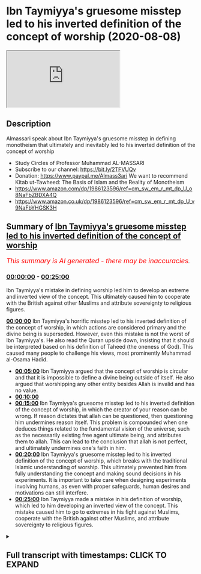 # Ibn Taymiyya's gruesome misstep led to his inverted definition of the concept of worship (2020-08-08)

<iframe loading='lazy' src='https://www.youtube.com/embed/itqbL8KzOcs'></iframe>

## Description

Almassari speak about Ibn Taymiyya's gruesome misstep in defining monotheism that ultimately and inevitably led to his inverted definition of the concept of worship
- Study Circles of Professor Muhammad AL-MASSARI
- Subscribe to our channel: https://bit.ly/2TFVUQv
- Donation: https://www.paypal.me/Almass3ari
We want to recommend Kitab ut-Tawheed: The Basis of Islam and the Reality of Monotheism
- https://www.amazon.com/dp/1986123596/ref=cm_sw_em_r_mt_dp_U_o8NaFbZBDXA4Q
- https://www.amazon.co.uk/dp/1986123596/ref=cm_sw_em_r_mt_dp_U_v9NaFbYHGSK3H

## Summary of [Ibn Taymiyya's gruesome misstep led to his inverted definition of the concept of worship](https://www.youtube.com/watch?v=itqbL8KzOcs)


*<span style="color:red; font-size:125%">This summary is AI generated - there may be inaccuracies</span>. [](/)*

### [00:00:00](https://www.youtube.com/watch?v=itqbL8KzOcs&t=0) - [00:25:00](https://www.youtube.com/watch?v=itqbL8KzOcs&t=1500)

Ibn Taymiyya's mistake in defining worship led him to develop an extreme and inverted view of the concept. This ultimately caused him to cooperate with the British against other Muslims and attribute sovereignty to religious figures.

**[00:00:00](https://www.youtube.com/watch?v=itqbL8KzOcs&t=0)** Ibn Taymiyya's horrific misstep led to his inverted definition of the concept of worship, in which actions are considered primary and the divine being is superseded. However, even this mistake is not the worst of Ibn Taymiyya's. He also read the Quran upside down, insisting that it should be interpreted based on his definition of Taheed (the oneness of God). This caused many people to challenge his views, most prominently Muhammad al-Osama Hadid.
* **[00:05:00](https://www.youtube.com/watch?v=itqbL8KzOcs&t=300)** Ibn Taymiyya argued that the concept of worship is circular and that it is impossible to define a divine being outside of itself. He also argued that worshipping any other entity besides Allah is invalid and has no value.
* **[00:10:00](https://www.youtube.com/watch?v=itqbL8KzOcs&t=600)** 
* **[00:15:00](https://www.youtube.com/watch?v=itqbL8KzOcs&t=900)** Ibn Taymiyya's gruesome misstep led to his inverted definition of the concept of worship, in which the creator of your reason can be wrong. If reason dictates that allah can be questioned, then questioning him undermines reason itself. This problem is compounded when one deduces things related to the fundamental vision of the universe, such as the necessarily existing free agent ultimate being, and attributes them to allah. This can lead to the conclusion that allah is not perfect, and ultimately undermines one's faith in him.
* **[00:20:00](https://www.youtube.com/watch?v=itqbL8KzOcs&t=1200)** Ibn Taymiyya's gruesome misstep led to his inverted definition of the concept of worship, which breaks with the traditional Islamic understanding of worship. This ultimately prevented him from fully understanding the concept and making sound decisions in his experiments. It is important to take care when designing experiments involving humans, as even with proper safeguards, human desires and motivations can still interfere.
* **[00:25:00](https://www.youtube.com/watch?v=itqbL8KzOcs&t=1500)** Ibn Taymiyya made a mistake in his definition of worship, which led to him developing an inverted view of the concept. This mistake caused him to go to extremes in his fight against Muslims, cooperate with the British against other Muslims, and attribute sovereignty to religious figures.

<details><summary><h2>Full transcript with timestamps: CLICK TO EXPAND</h2></summary>

[0:00:00](https://youtu.be/itqbL8KzOcs?t=0) [Music]  
[0:00:28](https://youtu.be/itqbL8KzOcs?t=28) so we have just one question  
[0:00:29](https://youtu.be/itqbL8KzOcs?t=29) today so which other scholar has so far  
[0:00:32](https://youtu.be/itqbL8KzOcs?t=32) been able to point out  
[0:00:34](https://youtu.be/itqbL8KzOcs?t=34) even tamiya's mistake of separating  
[0:00:36](https://youtu.be/itqbL8KzOcs?t=36) actions from the burden  
[0:00:42](https://youtu.be/itqbL8KzOcs?t=42) of action  
[0:01:00](https://youtu.be/itqbL8KzOcs?t=60) he did not understand this is all  
[0:01:02](https://youtu.be/itqbL8KzOcs?t=62) meaning just acknowledge me as the only  
[0:01:03](https://youtu.be/itqbL8KzOcs?t=63) sovereign  
[0:01:06](https://youtu.be/itqbL8KzOcs?t=66) so he he thought these these these  
[0:01:08](https://youtu.be/itqbL8KzOcs?t=68) various actions are a bad and  
[0:01:10](https://youtu.be/itqbL8KzOcs?t=70) and they are primary and then divine  
[0:01:12](https://youtu.be/itqbL8KzOcs?t=72) being became the the  
[0:01:13](https://youtu.be/itqbL8KzOcs?t=73) thing which is worshipped every time you  
[0:01:15](https://youtu.be/itqbL8KzOcs?t=75) smile that you say the things which is  
[0:01:16](https://youtu.be/itqbL8KzOcs?t=76) worthy of worshiping  
[0:01:17](https://youtu.be/itqbL8KzOcs?t=77) so making the worship and acts of  
[0:01:20](https://youtu.be/itqbL8KzOcs?t=80) worship the primary one  
[0:01:21](https://youtu.be/itqbL8KzOcs?t=81) instead of that the divine being is the  
[0:01:23](https://youtu.be/itqbL8KzOcs?t=83) entity which is  
[0:01:25](https://youtu.be/itqbL8KzOcs?t=85) supranational who can act with free will  
[0:01:27](https://youtu.be/itqbL8KzOcs?t=87) which you have with absolute power  
[0:01:29](https://youtu.be/itqbL8KzOcs?t=89) nobody can but if you undermine his his  
[0:01:32](https://youtu.be/itqbL8KzOcs?t=92) will  
[0:01:33](https://youtu.be/itqbL8KzOcs?t=93) who he is the only one who controls  
[0:01:34](https://youtu.be/itqbL8KzOcs?t=94) himself that's a divine being  
[0:01:36](https://youtu.be/itqbL8KzOcs?t=96) there's no mention of creation normally  
[0:01:38](https://youtu.be/itqbL8KzOcs?t=98) should we burden  
[0:01:41](https://youtu.be/itqbL8KzOcs?t=101) the entity which has these attributes he  
[0:01:43](https://youtu.be/itqbL8KzOcs?t=103) will understood allah is the one which  
[0:01:45](https://youtu.be/itqbL8KzOcs?t=105) is being worshipped already  
[0:01:46](https://youtu.be/itqbL8KzOcs?t=106) all of them are wrong that's what we  
[0:01:48](https://youtu.be/itqbL8KzOcs?t=108) discussed extensively in the second part  
[0:01:50](https://youtu.be/itqbL8KzOcs?t=110) of the book  
[0:01:50](https://youtu.be/itqbL8KzOcs?t=110) which is being translated extensively  
[0:01:53](https://youtu.be/itqbL8KzOcs?t=113) very extensively in all details with  
[0:01:54](https://youtu.be/itqbL8KzOcs?t=114) every ayah with every  
[0:01:56](https://youtu.be/itqbL8KzOcs?t=116) sentence and equating certain sentences  
[0:01:58](https://youtu.be/itqbL8KzOcs?t=118) to other things and  
[0:01:59](https://youtu.be/itqbL8KzOcs?t=119) deducing mathematical level precision of  
[0:02:01](https://youtu.be/itqbL8KzOcs?t=121) equations  
[0:02:02](https://youtu.be/itqbL8KzOcs?t=122) so that's even the most mistake uh the  
[0:02:05](https://youtu.be/itqbL8KzOcs?t=125) people  
[0:02:06](https://youtu.be/itqbL8KzOcs?t=126) got got stuck with the division of  
[0:02:08](https://youtu.be/itqbL8KzOcs?t=128) taheed into this  
[0:02:09](https://youtu.be/itqbL8KzOcs?t=129) division etcetera is it wrong nothing  
[0:02:11](https://youtu.be/itqbL8KzOcs?t=131) definitely is wrong but some people  
[0:02:13](https://youtu.be/itqbL8KzOcs?t=133) exposed that the division is wrong  
[0:02:16](https://youtu.be/itqbL8KzOcs?t=136) because even the  
[0:02:17](https://youtu.be/itqbL8KzOcs?t=137) the naming of them he meant that there  
[0:02:20](https://youtu.be/itqbL8KzOcs?t=140) is wrong that's not right  
[0:02:22](https://youtu.be/itqbL8KzOcs?t=142) right there there's only one supreme one  
[0:02:23](https://youtu.be/itqbL8KzOcs?t=143) ultimate seven one lawmaker because it's  
[0:02:25](https://youtu.be/itqbL8KzOcs?t=145) the meaning of  
[0:02:26](https://youtu.be/itqbL8KzOcs?t=146) so he confused reverse the meaning  
[0:02:29](https://youtu.be/itqbL8KzOcs?t=149) use for example when he discussed the  
[0:02:31](https://youtu.be/itqbL8KzOcs?t=151) unity of the divine being  
[0:02:33](https://youtu.be/itqbL8KzOcs?t=153) the one who can create and so on the eye  
[0:02:34](https://youtu.be/itqbL8KzOcs?t=154) of uh  
[0:02:46](https://youtu.be/itqbL8KzOcs?t=166) category of the divine being that's the  
[0:02:48](https://youtu.be/itqbL8KzOcs?t=168) offspring of a divine being  
[0:02:50](https://youtu.be/itqbL8KzOcs?t=170) or an entity which can create  
[0:02:53](https://youtu.be/itqbL8KzOcs?t=173) and take his creation for himself and go  
[0:02:54](https://youtu.be/itqbL8KzOcs?t=174) away  
[0:02:57](https://youtu.be/itqbL8KzOcs?t=177) and the quran says clearly if that's  
[0:02:59](https://youtu.be/itqbL8KzOcs?t=179) true then every  
[0:03:00](https://youtu.be/itqbL8KzOcs?t=180) the divine being will have several  
[0:03:03](https://youtu.be/itqbL8KzOcs?t=183) divine beasts that everyone will take  
[0:03:04](https://youtu.be/itqbL8KzOcs?t=184) his creation go away but this is not  
[0:03:06](https://youtu.be/itqbL8KzOcs?t=186) enough this by necessity  
[0:03:07](https://youtu.be/itqbL8KzOcs?t=187) one must do not donate there's no way  
[0:03:10](https://youtu.be/itqbL8KzOcs?t=190) and people say how can you take your  
[0:03:11](https://youtu.be/itqbL8KzOcs?t=191) creation go away i want them to have to  
[0:03:13](https://youtu.be/itqbL8KzOcs?t=193) with me by necessity because it's a  
[0:03:15](https://youtu.be/itqbL8KzOcs?t=195) complete a complete cause of creation  
[0:03:17](https://youtu.be/itqbL8KzOcs?t=197) so they will be done the conflict of the  
[0:03:19](https://youtu.be/itqbL8KzOcs?t=199) causes which are perfect causes if  
[0:03:21](https://youtu.be/itqbL8KzOcs?t=201) they are contingent and not perfect  
[0:03:23](https://youtu.be/itqbL8KzOcs?t=203) cause no problem cooperation correlation  
[0:03:24](https://youtu.be/itqbL8KzOcs?t=204) is necessary  
[0:03:25](https://youtu.be/itqbL8KzOcs?t=205) but in the case of perfect cause  
[0:03:27](https://youtu.be/itqbL8KzOcs?t=207) cooperation concept is impossible it  
[0:03:29](https://youtu.be/itqbL8KzOcs?t=209) doesn't work  
[0:03:30](https://youtu.be/itqbL8KzOcs?t=210) so then one will dominate the others but  
[0:03:32](https://youtu.be/itqbL8KzOcs?t=212) we in the universe we don't see it like  
[0:03:33](https://youtu.be/itqbL8KzOcs?t=213) there was this one  
[0:03:34](https://youtu.be/itqbL8KzOcs?t=214) clearly well established well organized  
[0:03:36](https://youtu.be/itqbL8KzOcs?t=216) according to one law so this is  
[0:03:38](https://youtu.be/itqbL8KzOcs?t=218) impossible  
[0:03:39](https://youtu.be/itqbL8KzOcs?t=219) uh so uh in that in all the in that that  
[0:03:43](https://youtu.be/itqbL8KzOcs?t=223) the word is used and we when he expanded  
[0:03:45](https://youtu.be/itqbL8KzOcs?t=225) that in a very  
[0:03:46](https://youtu.be/itqbL8KzOcs?t=226) logical and uh beautiful expansion he  
[0:03:49](https://youtu.be/itqbL8KzOcs?t=229) substituted  
[0:03:51](https://youtu.be/itqbL8KzOcs?t=231) everywhere which is which is a blatant  
[0:03:54](https://youtu.be/itqbL8KzOcs?t=234) uh a blatant mistake beloved error not  
[0:03:57](https://youtu.be/itqbL8KzOcs?t=237) acceptable it's almost  
[0:03:59](https://youtu.be/itqbL8KzOcs?t=239) almost telling allah that you have used  
[0:04:01](https://youtu.be/itqbL8KzOcs?t=241) the wrong word almost  
[0:04:02](https://youtu.be/itqbL8KzOcs?t=242) so almost bordering on that he didn't  
[0:04:04](https://youtu.be/itqbL8KzOcs?t=244) intend to do that but  
[0:04:06](https://youtu.be/itqbL8KzOcs?t=246) because he was so obsessed with his  
[0:04:08](https://youtu.be/itqbL8KzOcs?t=248) definition of  
[0:04:09](https://youtu.be/itqbL8KzOcs?t=249) that he he even read the quran upside  
[0:04:12](https://youtu.be/itqbL8KzOcs?t=252) down  
[0:04:13](https://youtu.be/itqbL8KzOcs?t=253) he said the quran  
[0:04:17](https://youtu.be/itqbL8KzOcs?t=257) he should have said so my definition  
[0:04:20](https://youtu.be/itqbL8KzOcs?t=260) must be wrong i must go back instead he  
[0:04:22](https://youtu.be/itqbL8KzOcs?t=262) put his definition and  
[0:04:23](https://youtu.be/itqbL8KzOcs?t=263) on top of the quran based on some  
[0:04:26](https://youtu.be/itqbL8KzOcs?t=266) historic evidence mr osama hadid it  
[0:04:29](https://youtu.be/itqbL8KzOcs?t=269) can't be the quran must be the dominant  
[0:04:30](https://youtu.be/itqbL8KzOcs?t=270) one  
[0:04:31](https://youtu.be/itqbL8KzOcs?t=271) and not the hadith  
[0:04:34](https://youtu.be/itqbL8KzOcs?t=274) so that's so nobody pointed that in that  
[0:04:36](https://youtu.be/itqbL8KzOcs?t=276) way in that sense but some people  
[0:04:38](https://youtu.be/itqbL8KzOcs?t=278) pointed that this division is not  
[0:04:40](https://youtu.be/itqbL8KzOcs?t=280) it's not proper it has weaknesses the  
[0:04:42](https://youtu.be/itqbL8KzOcs?t=282) definition of ibadah as  
[0:04:44](https://youtu.be/itqbL8KzOcs?t=284) as as they mentioned as acts is also  
[0:04:46](https://youtu.be/itqbL8KzOcs?t=286) wrong is not persuasive  
[0:04:47](https://youtu.be/itqbL8KzOcs?t=287) but also the definition which uh a  
[0:04:50](https://youtu.be/itqbL8KzOcs?t=290) recent scholar who died very recently  
[0:04:52](https://youtu.be/itqbL8KzOcs?t=292) recently like maybe 50 years ago i think  
[0:04:55](https://youtu.be/itqbL8KzOcs?t=295) i remember i saw him at my grandfather's  
[0:04:58](https://youtu.be/itqbL8KzOcs?t=298) seclusion room in the maki  
[0:05:01](https://youtu.be/itqbL8KzOcs?t=301) but i remember seeing him faintly i'm  
[0:05:03](https://youtu.be/itqbL8KzOcs?t=303) not sure if it's  
[0:05:05](https://youtu.be/itqbL8KzOcs?t=305) a very one of the best  
[0:05:08](https://youtu.be/itqbL8KzOcs?t=308) pseudo-ahabi but he is more  
[0:05:12](https://youtu.be/itqbL8KzOcs?t=312) qualified and meticulous than most  
[0:05:14](https://youtu.be/itqbL8KzOcs?t=314) wahabi the people do not know him very  
[0:05:16](https://youtu.be/itqbL8KzOcs?t=316) much as well  
[0:05:19](https://youtu.be/itqbL8KzOcs?t=319) he wrote about 600 pages a  
[0:05:22](https://youtu.be/itqbL8KzOcs?t=322) huge book called trying to  
[0:05:25](https://youtu.be/itqbL8KzOcs?t=325) explain and develop  
[0:05:29](https://youtu.be/itqbL8KzOcs?t=329) and he took the wrong way for example he  
[0:05:30](https://youtu.be/itqbL8KzOcs?t=330) discussed alibaba in the community  
[0:05:32](https://youtu.be/itqbL8KzOcs?t=332) and what he takes a very narration  
[0:05:34](https://youtu.be/itqbL8KzOcs?t=334) whatever so on  
[0:05:42](https://youtu.be/itqbL8KzOcs?t=342) and this is from us not from the prophet  
[0:05:44](https://youtu.be/itqbL8KzOcs?t=344) how do we know that knew that's exactly  
[0:05:46](https://youtu.be/itqbL8KzOcs?t=346) what was happening beside it was  
[0:05:47](https://youtu.be/itqbL8KzOcs?t=347) misunderstood then he went to a people  
[0:05:50](https://youtu.be/itqbL8KzOcs?t=350) of hoot  
[0:05:50](https://youtu.be/itqbL8KzOcs?t=350) and so on and he came to 600 pages and  
[0:05:53](https://youtu.be/itqbL8KzOcs?t=353) ultimately he did not  
[0:05:54](https://youtu.be/itqbL8KzOcs?t=354) end in any the definition of verbatim  
[0:05:56](https://youtu.be/itqbL8KzOcs?t=356) which is which  
[0:05:58](https://youtu.be/itqbL8KzOcs?t=358) uh which makes any in any solid sense  
[0:06:00](https://youtu.be/itqbL8KzOcs?t=360) under a counter example to it  
[0:06:04](https://youtu.be/itqbL8KzOcs?t=364) because the definition is wrong because  
[0:06:06](https://youtu.be/itqbL8KzOcs?t=366) it is attempt to give about us something  
[0:06:08](https://youtu.be/itqbL8KzOcs?t=368) independent for the concept of illah  
[0:06:10](https://youtu.be/itqbL8KzOcs?t=370) it's not possible  
[0:06:14](https://youtu.be/itqbL8KzOcs?t=374) when we say we worship allah or whether  
[0:06:17](https://youtu.be/itqbL8KzOcs?t=377) the hindus say we worship shiva  
[0:06:19](https://youtu.be/itqbL8KzOcs?t=379) that's what we mean to a divine entity  
[0:06:21](https://youtu.be/itqbL8KzOcs?t=381) it has to be a divine divinity must be  
[0:06:23](https://youtu.be/itqbL8KzOcs?t=383) defined before  
[0:06:25](https://youtu.be/itqbL8KzOcs?t=385) but because the people only say we we  
[0:06:27](https://youtu.be/itqbL8KzOcs?t=387) worship this divine being and the jewish  
[0:06:28](https://youtu.be/itqbL8KzOcs?t=388) the things worship etc so it looks like  
[0:06:30](https://youtu.be/itqbL8KzOcs?t=390) circle it's not circular it appears  
[0:06:32](https://youtu.be/itqbL8KzOcs?t=392) circular  
[0:06:33](https://youtu.be/itqbL8KzOcs?t=393) it becomes circular only when you try to  
[0:06:34](https://youtu.be/itqbL8KzOcs?t=394) make the a  
[0:06:36](https://youtu.be/itqbL8KzOcs?t=396) by the independent from the divinity  
[0:06:39](https://youtu.be/itqbL8KzOcs?t=399) the moment you recognize that then you  
[0:06:41](https://youtu.be/itqbL8KzOcs?t=401) will not fall into circularity and then  
[0:06:42](https://youtu.be/itqbL8KzOcs?t=402) the definition will be clear  
[0:06:44](https://youtu.be/itqbL8KzOcs?t=404) abadda will be 11 to recognize me as the  
[0:06:48](https://youtu.be/itqbL8KzOcs?t=408) only  
[0:06:49](https://youtu.be/itqbL8KzOcs?t=409) lord and sumarian the only divine entity  
[0:06:51](https://youtu.be/itqbL8KzOcs?t=411) there is no other divine except me  
[0:06:53](https://youtu.be/itqbL8KzOcs?t=413) unless there is worshiping allah by  
[0:06:55](https://youtu.be/itqbL8KzOcs?t=415) definition must be  
[0:06:57](https://youtu.be/itqbL8KzOcs?t=417) into hate if you worship anyone beside  
[0:06:59](https://youtu.be/itqbL8KzOcs?t=419) allah then you are not wahed and  
[0:07:06](https://youtu.be/itqbL8KzOcs?t=426) you don't recognize him as this is the  
[0:07:09](https://youtu.be/itqbL8KzOcs?t=429) only sovereign lord if you don't  
[0:07:11](https://youtu.be/itqbL8KzOcs?t=431) recognize that there's nothing  
[0:07:12](https://youtu.be/itqbL8KzOcs?t=432) your mother is gone so i  
[0:07:16](https://youtu.be/itqbL8KzOcs?t=436) share with anybody uh a sovereignty it's  
[0:07:19](https://youtu.be/itqbL8KzOcs?t=439) not possible  
[0:07:19](https://youtu.be/itqbL8KzOcs?t=439) by the way the benefits of reason is not  
[0:07:22](https://youtu.be/itqbL8KzOcs?t=442) possible  
[0:07:24](https://youtu.be/itqbL8KzOcs?t=444) ever impossible ever and also the  
[0:07:26](https://youtu.be/itqbL8KzOcs?t=446) various counter examples  
[0:07:32](https://youtu.be/itqbL8KzOcs?t=452) okay how come that the yusuf and the  
[0:07:34](https://youtu.be/itqbL8KzOcs?t=454) family of yusuf means  
[0:07:35](https://youtu.be/itqbL8KzOcs?t=455) you to him  
[0:07:44](https://youtu.be/itqbL8KzOcs?t=464) so it's impossible allah cannot command  
[0:07:45](https://youtu.be/itqbL8KzOcs?t=465) something which is just your reason  
[0:07:47](https://youtu.be/itqbL8KzOcs?t=467) relates his divinity is impossible  
[0:07:51](https://youtu.be/itqbL8KzOcs?t=471) so it can't be so worshipping  
[0:07:54](https://youtu.be/itqbL8KzOcs?t=474) it's not even act of a bad could be act  
[0:07:56](https://youtu.be/itqbL8KzOcs?t=476) of respect  
[0:07:57](https://youtu.be/itqbL8KzOcs?t=477) could be a close support to strengthen  
[0:07:59](https://youtu.be/itqbL8KzOcs?t=479) the dark matter whatever it is but it's  
[0:08:00](https://youtu.be/itqbL8KzOcs?t=480) not imbalance  
[0:08:01](https://youtu.be/itqbL8KzOcs?t=481) only if it is done to a divine being  
[0:08:03](https://youtu.be/itqbL8KzOcs?t=483) some things you believe is reminding  
[0:08:04](https://youtu.be/itqbL8KzOcs?t=484) is an act of worship to this divine  
[0:08:06](https://youtu.be/itqbL8KzOcs?t=486) being expression of your  
[0:08:08](https://youtu.be/itqbL8KzOcs?t=488) of your acknowledging over the of  
[0:08:10](https://youtu.be/itqbL8KzOcs?t=490) divinity  
[0:08:16](https://youtu.be/itqbL8KzOcs?t=496) itself so they can watch various deities  
[0:08:19](https://youtu.be/itqbL8KzOcs?t=499) but if you watch of allah it's  
[0:08:20](https://youtu.be/itqbL8KzOcs?t=500) impossible to achieve anybody else  
[0:08:22](https://youtu.be/itqbL8KzOcs?t=502) because it has to entail the  
[0:08:24](https://youtu.be/itqbL8KzOcs?t=504) unity of the divine by necessity if it's  
[0:08:26](https://youtu.be/itqbL8KzOcs?t=506) not then it's not not worshipping  
[0:08:27](https://youtu.be/itqbL8KzOcs?t=507) so the ones who say we worship allah and  
[0:08:29](https://youtu.be/itqbL8KzOcs?t=509) worship for example uh  
[0:08:31](https://youtu.be/itqbL8KzOcs?t=511) another entity they are not worshipping  
[0:08:33](https://youtu.be/itqbL8KzOcs?t=513) allah they are  
[0:08:34](https://youtu.be/itqbL8KzOcs?t=514) they are muslim they are definitely  
[0:08:35](https://youtu.be/itqbL8KzOcs?t=515) allah and their worship is invalid  
[0:08:39](https://youtu.be/itqbL8KzOcs?t=519) has no value because worship is the only  
[0:08:42](https://youtu.be/itqbL8KzOcs?t=522) and ultimate sovereign  
[0:08:45](https://youtu.be/itqbL8KzOcs?t=525) including the other divine attributes  
[0:08:46](https://youtu.be/itqbL8KzOcs?t=526) what is the peak of divine attributes  
[0:08:47](https://youtu.be/itqbL8KzOcs?t=527) the peak of the  
[0:08:48](https://youtu.be/itqbL8KzOcs?t=528) top peak of the island is is  
[0:08:51](https://youtu.be/itqbL8KzOcs?t=531) sovereignty not opposite so when when  
[0:08:55](https://youtu.be/itqbL8KzOcs?t=535) some  
[0:08:55](https://youtu.be/itqbL8KzOcs?t=535) medical we have books  
[0:09:00](https://youtu.be/itqbL8KzOcs?t=540) which shows that the people are mentally  
[0:09:05](https://youtu.be/itqbL8KzOcs?t=545)  mentally sick  
[0:09:36](https://youtu.be/itqbL8KzOcs?t=576) assembly assembly absorpt is simply  
[0:09:39](https://youtu.be/itqbL8KzOcs?t=579) refuted by all these  
[0:09:40](https://youtu.be/itqbL8KzOcs?t=580) these these evidences even in in  
[0:09:42](https://youtu.be/itqbL8KzOcs?t=582) particular like  
[0:09:43](https://youtu.be/itqbL8KzOcs?t=583) how come that the people of yusuf made  
[0:09:46](https://youtu.be/itqbL8KzOcs?t=586) sujud to him  
[0:09:47](https://youtu.be/itqbL8KzOcs?t=587) uh and one of them is a prophet his  
[0:09:49](https://youtu.be/itqbL8KzOcs?t=589) father himself is a prophet soul  
[0:09:50](https://youtu.be/itqbL8KzOcs?t=590) so he must commit an actor this way his  
[0:09:53](https://youtu.be/itqbL8KzOcs?t=593) mouth was  
[0:09:53](https://youtu.be/itqbL8KzOcs?t=593) no no because it's allowed by allah so  
[0:09:55](https://youtu.be/itqbL8KzOcs?t=595) how come that that worshipping we say  
[0:09:57](https://youtu.be/itqbL8KzOcs?t=597) someone said elijah is allowed  
[0:09:58](https://youtu.be/itqbL8KzOcs?t=598) no it's not exactly nothing but it's  
[0:10:00](https://youtu.be/itqbL8KzOcs?t=600) something else so if you do this  
[0:10:02](https://youtu.be/itqbL8KzOcs?t=602) unless another consideration what's the  
[0:10:04](https://youtu.be/itqbL8KzOcs?t=604) other consideration with their mother  
[0:10:05](https://youtu.be/itqbL8KzOcs?t=605) the same with boy  
[0:10:07](https://youtu.be/itqbL8KzOcs?t=607) how come when japanese beat each other  
[0:10:09](https://youtu.be/itqbL8KzOcs?t=609) they usually they don't shake hands they  
[0:10:11](https://youtu.be/itqbL8KzOcs?t=611) just bow  
[0:10:12](https://youtu.be/itqbL8KzOcs?t=612) is that boring they're bad and with  
[0:10:13](https://youtu.be/itqbL8KzOcs?t=613) respect but you look like requests  
[0:10:16](https://youtu.be/itqbL8KzOcs?t=616) sometimes just take the  
[0:10:30](https://youtu.be/itqbL8KzOcs?t=630) as a divine being so divinity must be  
[0:10:33](https://youtu.be/itqbL8KzOcs?t=633) ahead  
[0:10:34](https://youtu.be/itqbL8KzOcs?t=634) first and foremost divine or divinity  
[0:10:36](https://youtu.be/itqbL8KzOcs?t=636) what's the meaning of divine  
[0:10:39](https://youtu.be/itqbL8KzOcs?t=639) when that's settled and this  
[0:10:42](https://youtu.be/itqbL8KzOcs?t=642) established that there's only one divine  
[0:10:43](https://youtu.be/itqbL8KzOcs?t=643) being the only one and only allah  
[0:10:46](https://youtu.be/itqbL8KzOcs?t=646) if anybody which is only one otherwise  
[0:10:50](https://youtu.be/itqbL8KzOcs?t=650) it's a dead  
[0:10:51](https://youtu.be/itqbL8KzOcs?t=651) non-divine blind death  
[0:10:54](https://youtu.be/itqbL8KzOcs?t=654) dead mother called you called nature or  
[0:10:56](https://youtu.be/itqbL8KzOcs?t=656) called mataro or whatever you call it  
[0:10:58](https://youtu.be/itqbL8KzOcs?t=658) this will be atheism that's the only  
[0:11:01](https://youtu.be/itqbL8KzOcs?t=661) possible possibility of reasons  
[0:11:02](https://youtu.be/itqbL8KzOcs?t=662) everything is not there it is not  
[0:11:04](https://youtu.be/itqbL8KzOcs?t=664) possible  
[0:11:10](https://youtu.be/itqbL8KzOcs?t=670) clearly is  
[0:11:15](https://youtu.be/itqbL8KzOcs?t=675) until you settle the definition of  
[0:11:16](https://youtu.be/itqbL8KzOcs?t=676) divinity and the fundamental issue of  
[0:11:18](https://youtu.be/itqbL8KzOcs?t=678) creation who created  
[0:11:20](https://youtu.be/itqbL8KzOcs?t=680) who is this the sovereign who is the  
[0:11:21](https://youtu.be/itqbL8KzOcs?t=681) only sovereign by the s  
[0:11:41](https://youtu.be/itqbL8KzOcs?t=701) what do i do she actually worship use  
[0:11:42](https://youtu.be/itqbL8KzOcs?t=702) order nothing only one comment  
[0:11:45](https://youtu.be/itqbL8KzOcs?t=705) don't touch this three that's it go  
[0:11:47](https://youtu.be/itqbL8KzOcs?t=707) around do whatever you want  
[0:11:49](https://youtu.be/itqbL8KzOcs?t=709) except this one tree just one comma it's  
[0:11:51](https://youtu.be/itqbL8KzOcs?t=711) not even bowing or stretching or  
[0:11:53](https://youtu.be/itqbL8KzOcs?t=713) or kissing walls or nothing and it's  
[0:11:57](https://youtu.be/itqbL8KzOcs?t=717) almost certain that they were not  
[0:11:58](https://youtu.be/itqbL8KzOcs?t=718) ordered to to to have record or  
[0:12:00](https://youtu.be/itqbL8KzOcs?t=720) anything maybe later we don't know  
[0:12:01](https://youtu.be/itqbL8KzOcs?t=721) anyway there's nothing in the quran  
[0:12:03](https://youtu.be/itqbL8KzOcs?t=723) evidence there's nothing  
[0:12:04](https://youtu.be/itqbL8KzOcs?t=724) we are no order given to adam except  
[0:12:06](https://youtu.be/itqbL8KzOcs?t=726) except this one  
[0:12:07](https://youtu.be/itqbL8KzOcs?t=727) don't eat from this one sweet victory  
[0:12:09](https://youtu.be/itqbL8KzOcs?t=729) that's the only the she had the only  
[0:12:10](https://youtu.be/itqbL8KzOcs?t=730) command the only law he had nothing else  
[0:12:20](https://youtu.be/itqbL8KzOcs?t=740) he was nothing he was not a habit he was  
[0:12:23](https://youtu.be/itqbL8KzOcs?t=743) mushrik he was not he was differently  
[0:12:24](https://youtu.be/itqbL8KzOcs?t=744) among  
[0:12:24](https://youtu.be/itqbL8KzOcs?t=744) this he was he was movement that was  
[0:12:27](https://youtu.be/itqbL8KzOcs?t=747) enough that's all that he had  
[0:12:28](https://youtu.be/itqbL8KzOcs?t=748) but it was enough and even that he could  
[0:12:30](https://youtu.be/itqbL8KzOcs?t=750) not fulfill for whatever  
[0:12:32](https://youtu.be/itqbL8KzOcs?t=752) reason and weakness but but that's it  
[0:12:35](https://youtu.be/itqbL8KzOcs?t=755) that's what has happened  
[0:12:38](https://youtu.be/itqbL8KzOcs?t=758) so he was a habit he had the full ibadah  
[0:12:42](https://youtu.be/itqbL8KzOcs?t=762) because he acknowledged his lord  
[0:12:44](https://youtu.be/itqbL8KzOcs?t=764) and he knew that he was mistaken we have  
[0:12:46](https://youtu.be/itqbL8KzOcs?t=766) committed a mistake  
[0:12:48](https://youtu.be/itqbL8KzOcs?t=768) we have done injustice and we wronged  
[0:12:49](https://youtu.be/itqbL8KzOcs?t=769) ourselves when we listen to the  
[0:12:52](https://youtu.be/itqbL8KzOcs?t=772) devil's whispering so we ask for  
[0:12:55](https://youtu.be/itqbL8KzOcs?t=775) forgiveness  
[0:12:56](https://youtu.be/itqbL8KzOcs?t=776) acknowledging that he transitions with  
[0:12:58](https://youtu.be/itqbL8KzOcs?t=778) the order of the lord  
[0:12:59](https://youtu.be/itqbL8KzOcs?t=779) not like him he did not please refused  
[0:13:03](https://youtu.be/itqbL8KzOcs?t=783) i am suffering too you are not only  
[0:13:05](https://youtu.be/itqbL8KzOcs?t=785) sorry i am civilian with you  
[0:13:08](https://youtu.be/itqbL8KzOcs?t=788) so became kafir and stuck with mushrik  
[0:13:11](https://youtu.be/itqbL8KzOcs?t=791) because of arrogance for declaring  
[0:13:12](https://youtu.be/itqbL8KzOcs?t=792) himself to be  
[0:13:14](https://youtu.be/itqbL8KzOcs?t=794) able to seek out guess what allah  
[0:13:16](https://youtu.be/itqbL8KzOcs?t=796) commands nobody can secure  
[0:13:17](https://youtu.be/itqbL8KzOcs?t=797) allah commands it's impossible this will  
[0:13:20](https://youtu.be/itqbL8KzOcs?t=800) under my reason we'll discuss that when  
[0:13:22](https://youtu.be/itqbL8KzOcs?t=802) we come to these things more detail  
[0:13:23](https://youtu.be/itqbL8KzOcs?t=803) it will not only it will admire my  
[0:13:25](https://youtu.be/itqbL8KzOcs?t=805) sharia for my reason  
[0:13:27](https://youtu.be/itqbL8KzOcs?t=807) because reason will be will be then  
[0:13:28](https://youtu.be/itqbL8KzOcs?t=808) destroyed completely  
[0:13:33](https://youtu.be/itqbL8KzOcs?t=813) that the ultimate rational being can be  
[0:13:35](https://youtu.be/itqbL8KzOcs?t=815) questioned by a lower  
[0:13:37](https://youtu.be/itqbL8KzOcs?t=817) secondary being that's impossible the  
[0:13:40](https://youtu.be/itqbL8KzOcs?t=820) lower secondary being could not have  
[0:13:41](https://youtu.be/itqbL8KzOcs?t=821) been possibly being being rational  
[0:13:43](https://youtu.be/itqbL8KzOcs?t=823) without the other ultimate creator  
[0:13:46](https://youtu.be/itqbL8KzOcs?t=826) giving him this rationality so if thus  
[0:13:48](https://youtu.be/itqbL8KzOcs?t=828) financiality is rational and good  
[0:13:50](https://youtu.be/itqbL8KzOcs?t=830) then should be acknowledged that the  
[0:13:51](https://youtu.be/itqbL8KzOcs?t=831) supreme one is the most rational  
[0:13:53](https://youtu.be/itqbL8KzOcs?t=833) and must be the haqq whatever his  
[0:13:55](https://youtu.be/itqbL8KzOcs?t=835) motivation and intention  
[0:13:56](https://youtu.be/itqbL8KzOcs?t=836) is you don't need to know that but you  
[0:13:58](https://youtu.be/itqbL8KzOcs?t=838) know the fundamental and his  
[0:13:59](https://youtu.be/itqbL8KzOcs?t=839) of absolute perfect and absolutely  
[0:14:01](https://youtu.be/itqbL8KzOcs?t=841) infallible  
[0:14:03](https://youtu.be/itqbL8KzOcs?t=843) so it must be hack and absolute help you  
[0:14:06](https://youtu.be/itqbL8KzOcs?t=846) must be wrong  
[0:14:07](https://youtu.be/itqbL8KzOcs?t=847) by necessity of reason otherwise there  
[0:14:08](https://youtu.be/itqbL8KzOcs?t=848) is no collapse and if your reason is  
[0:14:11](https://youtu.be/itqbL8KzOcs?t=851) wrong  
[0:14:12](https://youtu.be/itqbL8KzOcs?t=852) and your brain is misconstructed and  
[0:14:15](https://youtu.be/itqbL8KzOcs?t=855) miswired  
[0:14:17](https://youtu.be/itqbL8KzOcs?t=857) then for theory how can you trust them  
[0:14:18](https://youtu.be/itqbL8KzOcs?t=858) as well but we know that the brain  
[0:14:20](https://youtu.be/itqbL8KzOcs?t=860) cannot be misuad  
[0:14:21](https://youtu.be/itqbL8KzOcs?t=861) it cannot be having like the pentium 4  
[0:14:23](https://youtu.be/itqbL8KzOcs?t=863) which intel we saw heard  
[0:14:26](https://youtu.be/itqbL8KzOcs?t=866) in some calculations it was a scandal in  
[0:14:28](https://youtu.be/itqbL8KzOcs?t=868) the 90s that cannot cannot happen  
[0:14:30](https://youtu.be/itqbL8KzOcs?t=870) there's not yeah some brains are miss  
[0:14:32](https://youtu.be/itqbL8KzOcs?t=872) one some you are mental but they are  
[0:14:34](https://youtu.be/itqbL8KzOcs?t=874) excluded from  
[0:14:35](https://youtu.be/itqbL8KzOcs?t=875) accountability in in your qiyam and that  
[0:14:37](https://youtu.be/itqbL8KzOcs?t=877) they have in the universe because  
[0:14:38](https://youtu.be/itqbL8KzOcs?t=878) no no no created contingent being can be  
[0:14:41](https://youtu.be/itqbL8KzOcs?t=881) perfect by necessity  
[0:14:42](https://youtu.be/itqbL8KzOcs?t=882) they will must be in the creation there  
[0:14:44](https://youtu.be/itqbL8KzOcs?t=884) must be some deficiencies and allah  
[0:14:46](https://youtu.be/itqbL8KzOcs?t=886) legislated for that how to deal and how  
[0:14:48](https://youtu.be/itqbL8KzOcs?t=888) know how to deal with that in the  
[0:14:49](https://youtu.be/itqbL8KzOcs?t=889) universe and sometimes you show you  
[0:14:50](https://youtu.be/itqbL8KzOcs?t=890) allah's power  
[0:14:51](https://youtu.be/itqbL8KzOcs?t=891) and show you that you are contingent and  
[0:14:52](https://youtu.be/itqbL8KzOcs?t=892) limited  
[0:14:55](https://youtu.be/itqbL8KzOcs?t=895) but even but if you are really not not  
[0:14:57](https://youtu.be/itqbL8KzOcs?t=897) one of these mentally drained  
[0:14:59](https://youtu.be/itqbL8KzOcs?t=899) then you cannot by necessity assuming  
[0:15:00](https://youtu.be/itqbL8KzOcs?t=900) that your reason is right and the  
[0:15:02](https://youtu.be/itqbL8KzOcs?t=902) creator of this your reason  
[0:15:03](https://youtu.be/itqbL8KzOcs?t=903) can be wrong who is absolute and perfect  
[0:15:06](https://youtu.be/itqbL8KzOcs?t=906) is ancestry existing so his reason is  
[0:15:08](https://youtu.be/itqbL8KzOcs?t=908) ultimate and rational  
[0:15:09](https://youtu.be/itqbL8KzOcs?t=909) he cannot be arrested ever you can be  
[0:15:12](https://youtu.be/itqbL8KzOcs?t=912) you can't fall into rationality because  
[0:15:15](https://youtu.be/itqbL8KzOcs?t=915) you are contingent you are finite but  
[0:15:16](https://youtu.be/itqbL8KzOcs?t=916) the infinite one is impossible  
[0:15:18](https://youtu.be/itqbL8KzOcs?t=918) because necessarily existing because  
[0:15:20](https://youtu.be/itqbL8KzOcs?t=920) everything she has an attribute it has  
[0:15:21](https://youtu.be/itqbL8KzOcs?t=921) it in  
[0:15:22](https://youtu.be/itqbL8KzOcs?t=922) its fullest absolutely complete perfect  
[0:15:26](https://youtu.be/itqbL8KzOcs?t=926) way or it has no attribute if an  
[0:15:27](https://youtu.be/itqbL8KzOcs?t=927) attribute is not befitting for a  
[0:15:29](https://youtu.be/itqbL8KzOcs?t=929) necessary existing being then he doesn't  
[0:15:31](https://youtu.be/itqbL8KzOcs?t=931) have that activity either zero or  
[0:15:32](https://youtu.be/itqbL8KzOcs?t=932) infinity attributes are either zero he  
[0:15:34](https://youtu.be/itqbL8KzOcs?t=934) doesn't have it or he has an infinite  
[0:15:36](https://youtu.be/itqbL8KzOcs?t=936) and complete and unlimited uh  
[0:15:39](https://youtu.be/itqbL8KzOcs?t=939) capacity so so if reason dictate that  
[0:15:44](https://youtu.be/itqbL8KzOcs?t=944) then questioning allah will under my  
[0:15:46](https://youtu.be/itqbL8KzOcs?t=946) reason  
[0:15:48](https://youtu.be/itqbL8KzOcs?t=948) allah says  
[0:15:51](https://youtu.be/itqbL8KzOcs?t=951) he is not questioning what he does  
[0:16:01](https://youtu.be/itqbL8KzOcs?t=961) impossible otherwise if the necessarily  
[0:16:03](https://youtu.be/itqbL8KzOcs?t=963) existing  
[0:16:04](https://youtu.be/itqbL8KzOcs?t=964) free agent ultimate being necessarily  
[0:16:07](https://youtu.be/itqbL8KzOcs?t=967) existing can be  
[0:16:08](https://youtu.be/itqbL8KzOcs?t=968) questioned meaning reason itself can't  
[0:16:10](https://youtu.be/itqbL8KzOcs?t=970) be questioned but then these are all  
[0:16:12](https://youtu.be/itqbL8KzOcs?t=972) collapsed  
[0:16:13](https://youtu.be/itqbL8KzOcs?t=973) collapse then the whole construct of of  
[0:16:15](https://youtu.be/itqbL8KzOcs?t=975) the universe understanding of the  
[0:16:16](https://youtu.be/itqbL8KzOcs?t=976) universe that's being created not  
[0:16:18](https://youtu.be/itqbL8KzOcs?t=978) created or collapsed  
[0:16:18](https://youtu.be/itqbL8KzOcs?t=978) we don't know what's going on then we're  
[0:16:20](https://youtu.be/itqbL8KzOcs?t=980) like we're like in a mental house  
[0:16:22](https://youtu.be/itqbL8KzOcs?t=982) obviously if someone's come to a  
[0:16:24](https://youtu.be/itqbL8KzOcs?t=984) situation he would be like in a state of  
[0:16:26](https://youtu.be/itqbL8KzOcs?t=986) suspense  
[0:16:27](https://youtu.be/itqbL8KzOcs?t=987) and like like a sick person for some  
[0:16:29](https://youtu.be/itqbL8KzOcs?t=989) time until he comes concluding and  
[0:16:30](https://youtu.be/itqbL8KzOcs?t=990) conclude like the cut  
[0:16:32](https://youtu.be/itqbL8KzOcs?t=992) unlike that that's impossible  
[0:16:35](https://youtu.be/itqbL8KzOcs?t=995) at least my basic rationality and my  
[0:16:37](https://youtu.be/itqbL8KzOcs?t=997) spirit recognition that i exist and i am  
[0:16:38](https://youtu.be/itqbL8KzOcs?t=998) limited  
[0:16:39](https://youtu.be/itqbL8KzOcs?t=999) is true that's the fundamental point and  
[0:16:41](https://youtu.be/itqbL8KzOcs?t=1001) from there you build again  
[0:16:42](https://youtu.be/itqbL8KzOcs?t=1002) and you are back to the necessity of  
[0:16:43](https://youtu.be/itqbL8KzOcs?t=1003) reason  
[0:16:46](https://youtu.be/itqbL8KzOcs?t=1006) so allah cannot be questioned  
[0:16:49](https://youtu.be/itqbL8KzOcs?t=1009) uh injunctions can can be put in a  
[0:16:52](https://youtu.be/itqbL8KzOcs?t=1012) matter of  
[0:16:53](https://youtu.be/itqbL8KzOcs?t=1013) discussion anyone questioning allah  
[0:16:55](https://youtu.be/itqbL8KzOcs?t=1015) judgment or ruling  
[0:16:57](https://youtu.be/itqbL8KzOcs?t=1017) is is necessarily undermining reason or  
[0:17:01](https://youtu.be/itqbL8KzOcs?t=1021) just playing games proclaiming that he  
[0:17:04](https://youtu.be/itqbL8KzOcs?t=1024) believes in allah and he doesn't believe  
[0:17:05](https://youtu.be/itqbL8KzOcs?t=1025) or he doesn't  
[0:17:06](https://youtu.be/itqbL8KzOcs?t=1026) does did not understand what is the  
[0:17:08](https://youtu.be/itqbL8KzOcs?t=1028) meaning of allah  
[0:17:12](https://youtu.be/itqbL8KzOcs?t=1032) they did not give to allah though with  
[0:17:14](https://youtu.be/itqbL8KzOcs?t=1034) the respect he deserved  
[0:17:16](https://youtu.be/itqbL8KzOcs?t=1036) that whole universe in his hand  
[0:17:19](https://youtu.be/itqbL8KzOcs?t=1039) and he controls everything it can't be  
[0:17:21](https://youtu.be/itqbL8KzOcs?t=1041) otherwise  
[0:17:23](https://youtu.be/itqbL8KzOcs?t=1043) so so that's that's the mistake i think  
[0:17:26](https://youtu.be/itqbL8KzOcs?t=1046) every time he went and  
[0:17:27](https://youtu.be/itqbL8KzOcs?t=1047) he was possibly offended by some sophie  
[0:17:31](https://youtu.be/itqbL8KzOcs?t=1051) actions which we find undesirable or  
[0:17:33](https://youtu.be/itqbL8KzOcs?t=1053) extreme  
[0:17:34](https://youtu.be/itqbL8KzOcs?t=1054) at graves and things like that and  
[0:17:37](https://youtu.be/itqbL8KzOcs?t=1057) somehow he came to the conclusion that  
[0:17:38](https://youtu.be/itqbL8KzOcs?t=1058) his shirk  
[0:17:41](https://youtu.be/itqbL8KzOcs?t=1061) or a type of minor circle should not be  
[0:17:43](https://youtu.be/itqbL8KzOcs?t=1063) done this way for  
[0:17:44](https://youtu.be/itqbL8KzOcs?t=1064) whatever reason maybe the considerations  
[0:17:45](https://youtu.be/itqbL8KzOcs?t=1065) correct in certain acts  
[0:17:48](https://youtu.be/itqbL8KzOcs?t=1068) even not necessary in all acts and then  
[0:17:50](https://youtu.be/itqbL8KzOcs?t=1070) from there he  
[0:17:51](https://youtu.be/itqbL8KzOcs?t=1071) concluded and developed and so on to at  
[0:17:53](https://youtu.be/itqbL8KzOcs?t=1073) an attempt to undermine that and stop it  
[0:17:56](https://youtu.be/itqbL8KzOcs?t=1076) and that's that's that's the problem  
[0:17:58](https://youtu.be/itqbL8KzOcs?t=1078) when you when you deduce things  
[0:17:59](https://youtu.be/itqbL8KzOcs?t=1079) related to fundamental vision of the  
[0:18:01](https://youtu.be/itqbL8KzOcs?t=1081) universe and attribute to allah and how  
[0:18:03](https://youtu.be/itqbL8KzOcs?t=1083) you relate it to grievous  
[0:18:04](https://youtu.be/itqbL8KzOcs?t=1084) by letting your desire to a certain  
[0:18:07](https://youtu.be/itqbL8KzOcs?t=1087) conclusion guide you no  
[0:18:09](https://youtu.be/itqbL8KzOcs?t=1089) it should be what is the what is there  
[0:18:11](https://youtu.be/itqbL8KzOcs?t=1091) how it works  
[0:18:12](https://youtu.be/itqbL8KzOcs?t=1092) how it is interrelated by the system  
[0:18:14](https://youtu.be/itqbL8KzOcs?t=1094) reason what is the result what's the  
[0:18:15](https://youtu.be/itqbL8KzOcs?t=1095) conclusion that will come by itself  
[0:18:17](https://youtu.be/itqbL8KzOcs?t=1097) in a good in a in its good time so this  
[0:18:20](https://youtu.be/itqbL8KzOcs?t=1100) is this is uh  
[0:18:22](https://youtu.be/itqbL8KzOcs?t=1102) this is the same problem if you do for  
[0:18:23](https://youtu.be/itqbL8KzOcs?t=1103) example a scientific experiment to  
[0:18:24](https://youtu.be/itqbL8KzOcs?t=1104) refuse something or prove something  
[0:18:27](https://youtu.be/itqbL8KzOcs?t=1107) you ultimately did not do not come to  
[0:18:29](https://youtu.be/itqbL8KzOcs?t=1109) the correct result because you are  
[0:18:31](https://youtu.be/itqbL8KzOcs?t=1111) moved by certain desire it has to be  
[0:18:33](https://youtu.be/itqbL8KzOcs?t=1113) done neutrally  
[0:18:35](https://youtu.be/itqbL8KzOcs?t=1115) and that's the reason for the medical  
[0:18:37](https://youtu.be/itqbL8KzOcs?t=1117) science put great weight on these  
[0:18:39](https://youtu.be/itqbL8KzOcs?t=1119) placebo-controlled double-blinded  
[0:18:41](https://youtu.be/itqbL8KzOcs?t=1121) experiments but  
[0:18:42](https://youtu.be/itqbL8KzOcs?t=1122) they put overweight on that for some  
[0:18:44](https://youtu.be/itqbL8KzOcs?t=1124) reason can be discussed otherwise  
[0:18:46](https://youtu.be/itqbL8KzOcs?t=1126) but to neutralize any desire of of a  
[0:18:49](https://youtu.be/itqbL8KzOcs?t=1129) good result or a bad result and  
[0:18:51](https://youtu.be/itqbL8KzOcs?t=1131) it neutralized the feeling of the  
[0:18:53](https://youtu.be/itqbL8KzOcs?t=1133) experimenter and also the one who  
[0:18:54](https://youtu.be/itqbL8KzOcs?t=1134) received the medication for example  
[0:18:57](https://youtu.be/itqbL8KzOcs?t=1137) he tried to originalize all that and go  
[0:18:59](https://youtu.be/itqbL8KzOcs?t=1139) out of it because this desire and this  
[0:19:01](https://youtu.be/itqbL8KzOcs?t=1141) this uh this willingness to have a  
[0:19:04](https://youtu.be/itqbL8KzOcs?t=1144) result or to the furry future that could  
[0:19:06](https://youtu.be/itqbL8KzOcs?t=1146) undermine  
[0:19:07](https://youtu.be/itqbL8KzOcs?t=1147) um and still still the devil is in the  
[0:19:10](https://youtu.be/itqbL8KzOcs?t=1150) detail for example if  
[0:19:11](https://youtu.be/itqbL8KzOcs?t=1151) the sign of excellent is bad like for  
[0:19:13](https://youtu.be/itqbL8KzOcs?t=1153) example this and let's just let's  
[0:19:14](https://youtu.be/itqbL8KzOcs?t=1154) mention that casually before we close  
[0:19:15](https://youtu.be/itqbL8KzOcs?t=1155) conclude  
[0:19:16](https://youtu.be/itqbL8KzOcs?t=1156) there isn't controversy about  
[0:19:18](https://youtu.be/itqbL8KzOcs?t=1158) heterozygous  
[0:19:20](https://youtu.be/itqbL8KzOcs?t=1160) and now now trump despite the voice  
[0:19:23](https://youtu.be/itqbL8KzOcs?t=1163) stupidity adopted that  
[0:19:24](https://youtu.be/itqbL8KzOcs?t=1164) he went maybe overbought but because  
[0:19:26](https://youtu.be/itqbL8KzOcs?t=1166) political opposition and this because he  
[0:19:28](https://youtu.be/itqbL8KzOcs?t=1168) is confront  
[0:19:28](https://youtu.be/itqbL8KzOcs?t=1168) confrontation with the medical  
[0:19:30](https://youtu.be/itqbL8KzOcs?t=1170) establishment in america which is  
[0:19:31](https://youtu.be/itqbL8KzOcs?t=1171) definitely has become like a cherishing  
[0:19:33](https://youtu.be/itqbL8KzOcs?t=1173) oppressive church  
[0:19:35](https://youtu.be/itqbL8KzOcs?t=1175) they did some experimentation i am  
[0:19:36](https://youtu.be/itqbL8KzOcs?t=1176) doubtful about that experimentation  
[0:19:38](https://youtu.be/itqbL8KzOcs?t=1178) or that clinical trial has been done  
[0:19:41](https://youtu.be/itqbL8KzOcs?t=1181) done in a clean way and well designed  
[0:19:42](https://youtu.be/itqbL8KzOcs?t=1182) for example  
[0:19:43](https://youtu.be/itqbL8KzOcs?t=1183) everyone knows this is the education  
[0:19:44](https://youtu.be/itqbL8KzOcs?t=1184) which is well known now for how many  
[0:19:46](https://youtu.be/itqbL8KzOcs?t=1186) years  
[0:19:46](https://youtu.be/itqbL8KzOcs?t=1186) 30 40 years for malaria and so on and we  
[0:19:49](https://youtu.be/itqbL8KzOcs?t=1189) know  
[0:19:49](https://youtu.be/itqbL8KzOcs?t=1189) i think well established since the 80s  
[0:19:51](https://youtu.be/itqbL8KzOcs?t=1191) that there have been death cases where  
[0:19:53](https://youtu.be/itqbL8KzOcs?t=1193) this for these people who harvest  
[0:19:55](https://youtu.be/itqbL8KzOcs?t=1195) certain or heart condition especially  
[0:19:57](https://youtu.be/itqbL8KzOcs?t=1197) special certain other conditions with  
[0:19:59](https://youtu.be/itqbL8KzOcs?t=1199) any heart condition  
[0:20:00](https://youtu.be/itqbL8KzOcs?t=1200) so it's clear that there's a  
[0:20:02](https://youtu.be/itqbL8KzOcs?t=1202) contraindication there this should not  
[0:20:04](https://youtu.be/itqbL8KzOcs?t=1204) be given to anyone without condition  
[0:20:05](https://youtu.be/itqbL8KzOcs?t=1205) so any experimental design we should not  
[0:20:07](https://youtu.be/itqbL8KzOcs?t=1207) exclude those without  
[0:20:08](https://youtu.be/itqbL8KzOcs?t=1208) conditions is a faulty design  
[0:20:11](https://youtu.be/itqbL8KzOcs?t=1211) it should be excluded we know that  
[0:20:13](https://youtu.be/itqbL8KzOcs?t=1213) already we should exclude that we should  
[0:20:15](https://youtu.be/itqbL8KzOcs?t=1215) apply that or try it only on those who  
[0:20:17](https://youtu.be/itqbL8KzOcs?t=1217) have no heart condition  
[0:20:19](https://youtu.be/itqbL8KzOcs?t=1219) either with cetitude they have a medical  
[0:20:20](https://youtu.be/itqbL8KzOcs?t=1220) history etcetera about that  
[0:20:23](https://youtu.be/itqbL8KzOcs?t=1223) or artists with high probability then  
[0:20:25](https://youtu.be/itqbL8KzOcs?t=1225) from those only we apply that that  
[0:20:27](https://youtu.be/itqbL8KzOcs?t=1227) that and that has to be applied  
[0:20:29](https://youtu.be/itqbL8KzOcs?t=1229) neutrally  
[0:20:30](https://youtu.be/itqbL8KzOcs?t=1230) then there's a problem also what is the  
[0:20:32](https://youtu.be/itqbL8KzOcs?t=1232) moral aspect of giving some people  
[0:20:33](https://youtu.be/itqbL8KzOcs?t=1233) placebo who may be dying  
[0:20:35](https://youtu.be/itqbL8KzOcs?t=1235) because because they don't receive and  
[0:20:37](https://youtu.be/itqbL8KzOcs?t=1237) the other lucky ones receiving which may  
[0:20:38](https://youtu.be/itqbL8KzOcs?t=1238) work  
[0:20:39](https://youtu.be/itqbL8KzOcs?t=1239) there's also more reconciliation so it  
[0:20:41](https://youtu.be/itqbL8KzOcs?t=1241) has to be an open level at this point  
[0:20:43](https://youtu.be/itqbL8KzOcs?t=1243) just mentioning that example to show  
[0:20:44](https://youtu.be/itqbL8KzOcs?t=1244) that even with this standard  
[0:20:47](https://youtu.be/itqbL8KzOcs?t=1247) still human beings desires and political  
[0:20:49](https://youtu.be/itqbL8KzOcs?t=1249) motivation could play our own  
[0:20:50](https://youtu.be/itqbL8KzOcs?t=1250) and mess things up  
[0:20:54](https://youtu.be/itqbL8KzOcs?t=1254) so all the experience you hear about  
[0:20:55](https://youtu.be/itqbL8KzOcs?t=1255) that experiment in brazil who's failed  
[0:20:57](https://youtu.be/itqbL8KzOcs?t=1257) as well i am almost had to be sure they  
[0:21:00](https://youtu.be/itqbL8KzOcs?t=1260) are not well designed  
[0:21:02](https://youtu.be/itqbL8KzOcs?t=1262) so they design itself even if it's  
[0:21:04](https://youtu.be/itqbL8KzOcs?t=1264) placebo control design  
[0:21:06](https://youtu.be/itqbL8KzOcs?t=1266) that sign is not is not persuasive it's  
[0:21:07](https://youtu.be/itqbL8KzOcs?t=1267) not done probably not benefiting from  
[0:21:09](https://youtu.be/itqbL8KzOcs?t=1269) all what we have already  
[0:21:10](https://youtu.be/itqbL8KzOcs?t=1270) explained know about drugs or  
[0:21:12](https://youtu.be/itqbL8KzOcs?t=1272) chlorophyll we should invest that all of  
[0:21:14](https://youtu.be/itqbL8KzOcs?t=1274) it first  
[0:21:15](https://youtu.be/itqbL8KzOcs?t=1275) and then say oh this in that this  
[0:21:17](https://youtu.be/itqbL8KzOcs?t=1277) contraindication this is not  
[0:21:18](https://youtu.be/itqbL8KzOcs?t=1278) we only the one who are not real and  
[0:21:20](https://youtu.be/itqbL8KzOcs?t=1280) this is a good portion of the population  
[0:21:23](https://youtu.be/itqbL8KzOcs?t=1283) on the other hand the majority which are  
[0:21:24](https://youtu.be/itqbL8KzOcs?t=1284) delivered the hospital which you can do  
[0:21:25](https://youtu.be/itqbL8KzOcs?t=1285) that to them the moderation  
[0:21:26](https://youtu.be/itqbL8KzOcs?t=1286) really they will not become so severe  
[0:21:28](https://youtu.be/itqbL8KzOcs?t=1288) unless they have preconditions usually a  
[0:21:30](https://youtu.be/itqbL8KzOcs?t=1290) cardiovascular  
[0:21:31](https://youtu.be/itqbL8KzOcs?t=1291) so they will be a minority which will  
[0:21:33](https://youtu.be/itqbL8KzOcs?t=1293) but still this minorities we're trying  
[0:21:35](https://youtu.be/itqbL8KzOcs?t=1295) for that  
[0:21:36](https://youtu.be/itqbL8KzOcs?t=1296) maybe it works for this minority why  
[0:21:37](https://youtu.be/itqbL8KzOcs?t=1297) deprive a minority who have  
[0:21:39](https://youtu.be/itqbL8KzOcs?t=1299) another precondition but not hard  
[0:21:41](https://youtu.be/itqbL8KzOcs?t=1301) conditions who could  
[0:21:43](https://youtu.be/itqbL8KzOcs?t=1303) uh could benefit from it to uh provides  
[0:21:45](https://youtu.be/itqbL8KzOcs?t=1305) giving with uh azithromycin the other  
[0:21:47](https://youtu.be/itqbL8KzOcs?t=1307) antibiotic  
[0:21:48](https://youtu.be/itqbL8KzOcs?t=1308) but the design was never done that it  
[0:21:50](https://youtu.be/itqbL8KzOcs?t=1310) was done just universal as if we're  
[0:21:52](https://youtu.be/itqbL8KzOcs?t=1312) having a new drug which nobody knows  
[0:21:53](https://youtu.be/itqbL8KzOcs?t=1313) about anything  
[0:21:54](https://youtu.be/itqbL8KzOcs?t=1314) for just because of certain political  
[0:21:56](https://youtu.be/itqbL8KzOcs?t=1316) motivation  
[0:21:57](https://youtu.be/itqbL8KzOcs?t=1317) or just laziness and the stupidity of  
[0:22:00](https://youtu.be/itqbL8KzOcs?t=1320) the recession so i'm sorry to say that i  
[0:22:01](https://youtu.be/itqbL8KzOcs?t=1321) know some medical doctor will be  
[0:22:02](https://youtu.be/itqbL8KzOcs?t=1322) offended but  
[0:22:03](https://youtu.be/itqbL8KzOcs?t=1323) that's the problem sometimes you get  
[0:22:05](https://youtu.be/itqbL8KzOcs?t=1325) lazy and you don't do the design as it  
[0:22:07](https://youtu.be/itqbL8KzOcs?t=1327) should be no the design should be done  
[0:22:08](https://youtu.be/itqbL8KzOcs?t=1328) properly first  
[0:22:12](https://youtu.be/itqbL8KzOcs?t=1332) but uh dictated only by what we know  
[0:22:15](https://youtu.be/itqbL8KzOcs?t=1335) already when we will establish about  
[0:22:16](https://youtu.be/itqbL8KzOcs?t=1336) this material over the last 30 years  
[0:22:18](https://youtu.be/itqbL8KzOcs?t=1338) only by that not but what  
[0:22:20](https://youtu.be/itqbL8KzOcs?t=1340) trump says or muhammadan says that's the  
[0:22:22](https://youtu.be/itqbL8KzOcs?t=1342) way to go but it's very difficult it's  
[0:22:23](https://youtu.be/itqbL8KzOcs?t=1343) theoretically nice on table  
[0:22:25](https://youtu.be/itqbL8KzOcs?t=1345) but when it comes to doing an experiment  
[0:22:27](https://youtu.be/itqbL8KzOcs?t=1347) which is a big experience which is  
[0:22:28](https://youtu.be/itqbL8KzOcs?t=1348) course may cost money and needs certain  
[0:22:30](https://youtu.be/itqbL8KzOcs?t=1350) legal documents to be signed and so on  
[0:22:32](https://youtu.be/itqbL8KzOcs?t=1352) you may become lacks  
[0:22:33](https://youtu.be/itqbL8KzOcs?t=1353) and then the result you may miss a good  
[0:22:36](https://youtu.be/itqbL8KzOcs?t=1356) treatment or possibility  
[0:22:38](https://youtu.be/itqbL8KzOcs?t=1358) you only miss a good treatment  
[0:22:39](https://youtu.be/itqbL8KzOcs?t=1359) possibility  
[0:22:41](https://youtu.be/itqbL8KzOcs?t=1361) because of this this confrontation  
[0:22:42](https://youtu.be/itqbL8KzOcs?t=1362) between various people fighting for  
[0:22:44](https://youtu.be/itqbL8KzOcs?t=1364) power  
[0:22:45](https://youtu.be/itqbL8KzOcs?t=1365) not caring really very much that much  
[0:22:47](https://youtu.be/itqbL8KzOcs?t=1367) about patients but they're caring about  
[0:22:48](https://youtu.be/itqbL8KzOcs?t=1368) their power we have to enforce ourselves  
[0:22:50](https://youtu.be/itqbL8KzOcs?t=1370) we are we are the right ones  
[0:22:51](https://youtu.be/itqbL8KzOcs?t=1371) we are the medical authority like the  
[0:22:53](https://youtu.be/itqbL8KzOcs?t=1373) fda and so on we have to enforce that  
[0:22:56](https://youtu.be/itqbL8KzOcs?t=1376) and then arrogantly this can no that's  
[0:22:59](https://youtu.be/itqbL8KzOcs?t=1379) not a praising of trump he's an idiot  
[0:23:00](https://youtu.be/itqbL8KzOcs?t=1380) and he's stupid  
[0:23:01](https://youtu.be/itqbL8KzOcs?t=1381) and he is a publicist and a demagogue  
[0:23:04](https://youtu.be/itqbL8KzOcs?t=1384) but still in that point  
[0:23:05](https://youtu.be/itqbL8KzOcs?t=1385) he may be more right than the fda  
[0:23:09](https://youtu.be/itqbL8KzOcs?t=1389) and he he don't say that but himself  
[0:23:11](https://youtu.be/itqbL8KzOcs?t=1391) taking that as a precaution  
[0:23:12](https://youtu.be/itqbL8KzOcs?t=1392) as a as a protective measure which could  
[0:23:15](https://youtu.be/itqbL8KzOcs?t=1395) could have some effect  
[0:23:19](https://youtu.be/itqbL8KzOcs?t=1399) so let's give an example of  
[0:23:23](https://youtu.be/itqbL8KzOcs?t=1403) how how to deal with with probably even  
[0:23:26](https://youtu.be/itqbL8KzOcs?t=1406) the medical field even with all the  
[0:23:27](https://youtu.be/itqbL8KzOcs?t=1407) scientific  
[0:23:29](https://youtu.be/itqbL8KzOcs?t=1409) safeguards still human desire and  
[0:23:32](https://youtu.be/itqbL8KzOcs?t=1412) intentions may play a role and  
[0:23:33](https://youtu.be/itqbL8KzOcs?t=1413) interfere with it it's very difficult to  
[0:23:36](https://youtu.be/itqbL8KzOcs?t=1416) to attend an issue  
[0:23:37](https://youtu.be/itqbL8KzOcs?t=1417) or completely without bio within without  
[0:23:39](https://youtu.be/itqbL8KzOcs?t=1419) bias it's very very difficult  
[0:23:43](https://youtu.be/itqbL8KzOcs?t=1423) and then search for something support  
[0:23:45](https://youtu.be/itqbL8KzOcs?t=1425) you by us and ignore that one doesn't  
[0:23:46](https://youtu.be/itqbL8KzOcs?t=1426) support you by it  
[0:23:50](https://youtu.be/itqbL8KzOcs?t=1430) that's that's that's that's a  
[0:23:51](https://youtu.be/itqbL8KzOcs?t=1431) fundamental difficulty in human beings  
[0:23:52](https://youtu.be/itqbL8KzOcs?t=1432) who could be  
[0:23:53](https://youtu.be/itqbL8KzOcs?t=1433) limited and whatever will have  
[0:23:54](https://youtu.be/itqbL8KzOcs?t=1434) motivation cannot act without motivation  
[0:23:57](https://youtu.be/itqbL8KzOcs?t=1437) and so on but we have to do our best we  
[0:23:58](https://youtu.be/itqbL8KzOcs?t=1438) have to try  
[0:24:00](https://youtu.be/itqbL8KzOcs?t=1440) we have to try okay so let's let's just  
[0:24:05](https://youtu.be/itqbL8KzOcs?t=1445) just casual all thoughts about about the  
[0:24:08](https://youtu.be/itqbL8KzOcs?t=1448) pitfalls of  
[0:24:09](https://youtu.be/itqbL8KzOcs?t=1449) of uh where where even tamiya went wrong  
[0:24:12](https://youtu.be/itqbL8KzOcs?t=1452) and he could he should have seen his  
[0:24:14](https://youtu.be/itqbL8KzOcs?t=1454) wrong i think the moment he was  
[0:24:16](https://youtu.be/itqbL8KzOcs?t=1456) expanding the the evidence about the  
[0:24:18](https://youtu.be/itqbL8KzOcs?t=1458) ayat tamano which is one of the best  
[0:24:20](https://youtu.be/itqbL8KzOcs?t=1460) expansion you find ever anywhere  
[0:24:22](https://youtu.be/itqbL8KzOcs?t=1462) i adopted it completely with one symbol  
[0:24:24](https://youtu.be/itqbL8KzOcs?t=1464) change everywhere you said rub i took  
[0:24:26](https://youtu.be/itqbL8KzOcs?t=1466) rub and put  
[0:24:27](https://youtu.be/itqbL8KzOcs?t=1467) who i put in because the ayah will use  
[0:24:29](https://youtu.be/itqbL8KzOcs?t=1469) the way he's not using  
[0:24:45](https://youtu.be/itqbL8KzOcs?t=1485) there's a creation or or anything or  
[0:24:48](https://youtu.be/itqbL8KzOcs?t=1488) body worth you bring him  
[0:24:49](https://youtu.be/itqbL8KzOcs?t=1489) to worshiping him and the eliza eternity  
[0:24:52](https://youtu.be/itqbL8KzOcs?t=1492) from beginning to end for all time he's  
[0:24:53](https://youtu.be/itqbL8KzOcs?t=1493) by his necessity by reason he's an elah  
[0:24:55](https://youtu.be/itqbL8KzOcs?t=1495) has nothing to do with existence or  
[0:24:56](https://youtu.be/itqbL8KzOcs?t=1496) non-existence of worship  
[0:24:58](https://youtu.be/itqbL8KzOcs?t=1498) in the first place if he would have  
[0:25:00](https://youtu.be/itqbL8KzOcs?t=1500) recognized that  
[0:25:03](https://youtu.be/itqbL8KzOcs?t=1503) but he did not and he chose even to  
[0:25:05](https://youtu.be/itqbL8KzOcs?t=1505) change in  
[0:25:07](https://youtu.be/itqbL8KzOcs?t=1507) almost the fact for saying the quran you  
[0:25:09](https://youtu.be/itqbL8KzOcs?t=1509) are not using the correct words i am  
[0:25:10](https://youtu.be/itqbL8KzOcs?t=1510) using words  
[0:25:12](https://youtu.be/itqbL8KzOcs?t=1512) this is this is very grave he did not  
[0:25:14](https://youtu.be/itqbL8KzOcs?t=1514) intend to say that differently  
[0:25:16](https://youtu.be/itqbL8KzOcs?t=1516) that would be clear government but it's  
[0:25:18](https://youtu.be/itqbL8KzOcs?t=1518) it's it's stiff almost like that  
[0:25:20](https://youtu.be/itqbL8KzOcs?t=1520) it's almost as as as catastrophic as  
[0:25:23](https://youtu.be/itqbL8KzOcs?t=1523) wrong as that  
[0:25:24](https://youtu.be/itqbL8KzOcs?t=1524) and from there then accumulated and  
[0:25:26](https://youtu.be/itqbL8KzOcs?t=1526) accommodated and accumulated  
[0:25:28](https://youtu.be/itqbL8KzOcs?t=1528) and became done in hand of people who  
[0:25:29](https://youtu.be/itqbL8KzOcs?t=1529) are less philosophically sophisticated  
[0:25:31](https://youtu.be/itqbL8KzOcs?t=1531) and capable like muhammad aloha  
[0:25:32](https://youtu.be/itqbL8KzOcs?t=1532) became the catastrophe become a very  
[0:25:35](https://youtu.be/itqbL8KzOcs?t=1535) sharp sword which cuts everywhere  
[0:25:36](https://youtu.be/itqbL8KzOcs?t=1536) cut specs cuts whole people will declare  
[0:25:39](https://youtu.be/itqbL8KzOcs?t=1539) everyone to be careful and so on  
[0:25:41](https://youtu.be/itqbL8KzOcs?t=1541) went to extremes which history testify  
[0:25:45](https://youtu.be/itqbL8KzOcs?t=1545) became extreme however fighting against  
[0:25:47](https://youtu.be/itqbL8KzOcs?t=1547) muslims everywhere and  
[0:25:49](https://youtu.be/itqbL8KzOcs?t=1549) cooperating and appeasing cafes almost  
[0:25:52](https://youtu.be/itqbL8KzOcs?t=1552) everywhere  
[0:25:53](https://youtu.be/itqbL8KzOcs?t=1553) even in the gulf accommodating with the  
[0:25:55](https://youtu.be/itqbL8KzOcs?t=1555) british against other muslims  
[0:25:59](https://youtu.be/itqbL8KzOcs?t=1559) so but this is all history with it will  
[0:26:01](https://youtu.be/itqbL8KzOcs?t=1561) come some of it will come we don't want  
[0:26:02](https://youtu.be/itqbL8KzOcs?t=1562) to indulge in history  
[0:26:04](https://youtu.be/itqbL8KzOcs?t=1564) but sometimes you are you are forced to  
[0:26:05](https://youtu.be/itqbL8KzOcs?t=1565) address these things just  
[0:26:07](https://youtu.be/itqbL8KzOcs?t=1567) in a casual manner so that's it that's  
[0:26:09](https://youtu.be/itqbL8KzOcs?t=1569) so the mistake of  
[0:26:10](https://youtu.be/itqbL8KzOcs?t=1570) is that that worship for him is his  
[0:26:12](https://youtu.be/itqbL8KzOcs?t=1572) collection of action and things like  
[0:26:13](https://youtu.be/itqbL8KzOcs?t=1573) that that's not rashford  
[0:26:15](https://youtu.be/itqbL8KzOcs?t=1575) russia is acknowledging the divinity the  
[0:26:18](https://youtu.be/itqbL8KzOcs?t=1578) full divinity of allah  
[0:26:19](https://youtu.be/itqbL8KzOcs?t=1579) or is it exactly saying that he is the  
[0:26:21](https://youtu.be/itqbL8KzOcs?t=1581) only sovereign because the full divinity  
[0:26:23](https://youtu.be/itqbL8KzOcs?t=1583) entails the exclusive sovereignty  
[0:26:25](https://youtu.be/itqbL8KzOcs?t=1585) is the only ramp and that is not  
[0:26:29](https://youtu.be/itqbL8KzOcs?t=1589) the creator of the trump is the  
[0:26:30](https://youtu.be/itqbL8KzOcs?t=1590) sovereign and the master the commander  
[0:26:32](https://youtu.be/itqbL8KzOcs?t=1592) the owner  
[0:26:33](https://youtu.be/itqbL8KzOcs?t=1593) in the kids of allah is also the creator  
[0:26:35](https://youtu.be/itqbL8KzOcs?t=1595) but it's still reason but  
[0:26:37](https://youtu.be/itqbL8KzOcs?t=1597) that is not in the fundamental meaning  
[0:26:38](https://youtu.be/itqbL8KzOcs?t=1598) of the concept  
[0:26:41](https://youtu.be/itqbL8KzOcs?t=1601) and sheikh can happen those who  
[0:26:44](https://youtu.be/itqbL8KzOcs?t=1604) took their monks and and and scholars  
[0:26:47](https://youtu.be/itqbL8KzOcs?t=1607) the lords beside allah and worshiped  
[0:26:49](https://youtu.be/itqbL8KzOcs?t=1609) them this way  
[0:26:50](https://youtu.be/itqbL8KzOcs?t=1610) they never thought that they created the  
[0:26:52](https://youtu.be/itqbL8KzOcs?t=1612) best they never thought that they are  
[0:26:53](https://youtu.be/itqbL8KzOcs?t=1613) divine in any sense no  
[0:26:54](https://youtu.be/itqbL8KzOcs?t=1614) but still they made them divine and gods  
[0:26:57](https://youtu.be/itqbL8KzOcs?t=1617) beside allah  
[0:26:58](https://youtu.be/itqbL8KzOcs?t=1618) by attributing sovereignty to them and  
[0:27:00](https://youtu.be/itqbL8KzOcs?t=1620) the right of legislation to them  
[0:27:03](https://youtu.be/itqbL8KzOcs?t=1623) and they said this is that shows that's  
[0:27:05](https://youtu.be/itqbL8KzOcs?t=1625) this this is genuinely and at the moment  
[0:27:07](https://youtu.be/itqbL8KzOcs?t=1627) when we see through the quran that's  
[0:27:09](https://youtu.be/itqbL8KzOcs?t=1629) genuinely everywhere in the quran is  
[0:27:10](https://youtu.be/itqbL8KzOcs?t=1630) declining  
[0:27:12](https://youtu.be/itqbL8KzOcs?t=1632) it is because of the issue of uh  
[0:27:14](https://youtu.be/itqbL8KzOcs?t=1634) sovereignty and lordship not the issue  
[0:27:16](https://youtu.be/itqbL8KzOcs?t=1636) of who created and who  
[0:27:17](https://youtu.be/itqbL8KzOcs?t=1637) pause and whose surrenders and that's  
[0:27:20](https://youtu.be/itqbL8KzOcs?t=1640) that's  
[0:27:21](https://youtu.be/itqbL8KzOcs?t=1641) who was or who makes a joke and that's  
[0:27:23](https://youtu.be/itqbL8KzOcs?t=1643) not like that no  
[0:27:25](https://youtu.be/itqbL8KzOcs?t=1645) it is who attributes the divinity and  
[0:27:26](https://youtu.be/itqbL8KzOcs?t=1646) sovereignty  
[0:27:30](https://youtu.be/itqbL8KzOcs?t=1650) but that's welcome michelle a bit by the  
[0:27:32](https://youtu.be/itqbL8KzOcs?t=1652) standard the whole  
[0:27:33](https://youtu.be/itqbL8KzOcs?t=1653) we have this basic idea we'll expand in  
[0:27:35](https://youtu.be/itqbL8KzOcs?t=1655) every place and see how it works  
[0:27:37](https://youtu.be/itqbL8KzOcs?t=1657) inshallah  
[0:27:38](https://youtu.be/itqbL8KzOcs?t=1658) to make things perfectly consistent and  
[0:27:41](https://youtu.be/itqbL8KzOcs?t=1661) well balanced  
[0:27:42](https://youtu.be/itqbL8KzOcs?t=1662) okay i think we'll stop here we shall  
[0:27:44](https://youtu.be/itqbL8KzOcs?t=1664) next week same time being  
[0:27:54](https://youtu.be/itqbL8KzOcs?t=1674) foreign  
</details>
